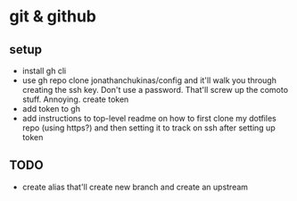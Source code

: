 # git & github

## setup

- install gh cli
- use gh repo clone jonathanchukinas/config and it'll walk you through creating the ssh key. Don't use a password. That'll screw up the comoto stuff. Annoying.
create token
- add token to gh
- add instructions to top-level readme on how to first clone my dotfiles repo (using https?) and
  then setting it to track on ssh after setting up token

## TODO
- create alias that'll create new branch and create an upstream
